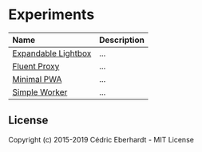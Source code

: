 # Experiments

| Name                                                      | Description |
| :-------------------------------------------------------- | :---------- |
| [Expandable Lightbox](./experiments/expandable-lightbox/) | ...         |
| [Fluent Proxy](./experiments/fluent-proxy/)               | ...         |
| [Minimal PWA](./experiments/pwa-minimal/)                 | ...         |
| [Simple Worker](./experiments/simple-worker/)             | ...         |

## License

Copyright (c) 2015-2019 Cédric Eberhardt - MIT License
